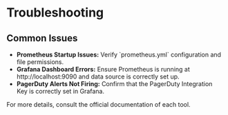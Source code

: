 # Troubleshooting

## Common Issues

- **Prometheus Startup Issues:** Verify \`prometheus.yml\` configuration and file permissions.
- **Grafana Dashboard Errors:** Ensure Prometheus is running at http://localhost:9090 and data source is correctly set up.
- **PagerDuty Alerts Not Firing:** Confirm that the PagerDuty Integration Key is correctly set in Grafana.

For more details, consult the official documentation of each tool.
